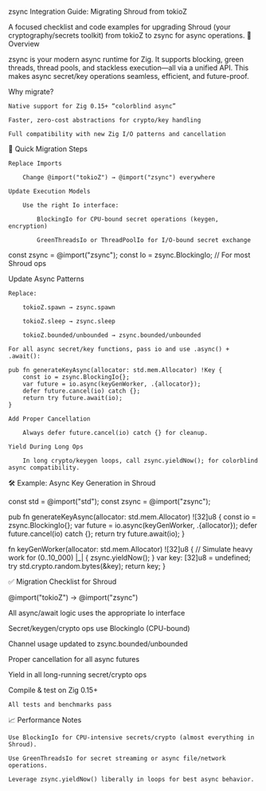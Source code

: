 zsync Integration Guide: Migrating Shroud from tokioZ

A focused checklist and code examples for upgrading Shroud (your cryptography/secrets toolkit) from tokioZ to zsync for async operations.
🚀 Overview

zsync is your modern async runtime for Zig. It supports blocking, green threads, thread pools, and stackless execution—all via a unified API. This makes async secret/key operations seamless, efficient, and future-proof.

Why migrate?

    Native support for Zig 0.15+ “colorblind async”

    Faster, zero-cost abstractions for crypto/key handling

    Full compatibility with new Zig I/O patterns and cancellation

🔄 Quick Migration Steps

    Replace Imports

        Change @import("tokioZ") → @import("zsync") everywhere

    Update Execution Models

        Use the right Io interface:

            BlockingIo for CPU-bound secret operations (keygen, encryption)

            GreenThreadsIo or ThreadPoolIo for I/O-bound secret exchange

const zsync = @import("zsync");
const Io = zsync.BlockingIo; // For most Shroud ops

Update Async Patterns

    Replace:

        tokioZ.spawn → zsync.spawn

        tokioZ.sleep → zsync.sleep

        tokioZ.bounded/unbounded → zsync.bounded/unbounded

    For all async secret/key functions, pass io and use .async() + .await():

    pub fn generateKeyAsync(allocator: std.mem.Allocator) !Key {
        const io = zsync.BlockingIo{};
        var future = io.async(keyGenWorker, .{allocator});
        defer future.cancel(io) catch {};
        return try future.await(io);
    }

    Add Proper Cancellation

        Always defer future.cancel(io) catch {} for cleanup.

    Yield During Long Ops

        In long crypto/keygen loops, call zsync.yieldNow(); for colorblind async compatibility.

🛠️ Example: Async Key Generation in Shroud

const std = @import("std");
const zsync = @import("zsync");

pub fn generateKeyAsync(allocator: std.mem.Allocator) ![32]u8 {
    const io = zsync.BlockingIo{};
    var future = io.async(keyGenWorker, .{allocator});
    defer future.cancel(io) catch {};
    return try future.await(io);
}

fn keyGenWorker(allocator: std.mem.Allocator) ![32]u8 {
    // Simulate heavy work
    for (0..10_000) |_| {
        zsync.yieldNow();
    }
    var key: [32]u8 = undefined;
    try std.crypto.random.bytes(&key);
    return key;
}

✅ Migration Checklist for Shroud

@import("tokioZ") → @import("zsync")

All async/await logic uses the appropriate Io interface

Secret/keygen/crypto ops use BlockingIo (CPU-bound)

Channel usage updated to zsync.bounded/unbounded

Proper cancellation for all async futures

Yield in all long-running secret/crypto ops

Compile & test on Zig 0.15+

    All tests and benchmarks pass

📈 Performance Notes

    Use BlockingIo for CPU-intensive secrets/crypto (almost everything in Shroud).

    Use GreenThreadsIo for secret streaming or async file/network operations.

    Leverage zsync.yieldNow() liberally in loops for best async behavior.